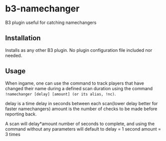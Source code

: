 b3-namechanger
==============

B3 plugin useful for catching namechangers


Installation
------------
Installs as any other B3 plugin. No plugin configuration file included nor needed.


Usage
-----
When ingame, one can use the command to track players that have changed their name during a defined scan duration
using the command `!namechanger [delay] [amount] (or its alias, !nc)`.

delay is a time delay in seconds between each scan(lower delay better for faster namechangers)
amount is the number of checks to be made before reporting back.

A scan will delay*amount number of seconds to complete, and using the command without any parameters will default to
delay = 1 second
amount = 3 times
